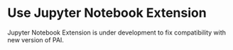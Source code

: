 # Use Jupyter Notebook Extension

Jupyter Notebook Extension is under development to fix compatibility with new version of PAI.
